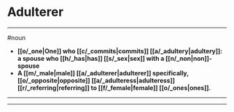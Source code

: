 # Adulterer
---
#noun
- **[[o/_one|One]] who [[c/_commits|commits]] [[a/_adultery|adultery]]: a spouse who [[h/_has|has]] [[s/_sex|sex]] with a [[n/_non|non]]-spouse**
- **A [[m/_male|male]] [[a/_adulterer|adulterer]] specifically, [[o/_opposite|opposite]] [[a/_adulteress|adulteress]] [[r/_referring|referring]] to [[f/_female|female]] [[o/_ones|ones]].**
---
---
